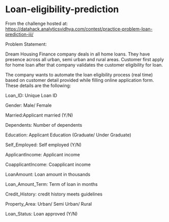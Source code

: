 # Loan-eligibility-prediction

From the challenge hosted at: https://datahack.analyticsvidhya.com/contest/practice-problem-loan-prediction-iii/

Problem Statement:

Dream Housing Finance company deals in all home loans. They have presence across all urban, semi urban and rural areas. Customer first apply for home loan after that company validates the customer eligibility for loan.

The company wants to automate the loan eligibility process (real time) based on customer detail provided while filling online application form. These details are  the following:

Loan_ID:	Unique Loan ID

Gender:	Male/ Female

Married:Applicant married (Y/N)

Dependents:	Number of dependents

Education:	Applicant Education (Graduate/ Under Graduate)

Self_Employed:	Self employed (Y/N)

ApplicantIncome:	Applicant income

CoapplicantIncome:	Coapplicant income

LoanAmount:	Loan amount in thousands

Loan_Amount_Term:	Term of loan in months

Credit_History:	credit history meets guidelines

Property_Area:	Urban/ Semi Urban/ Rural

Loan_Status: 	Loan approved (Y/N)
